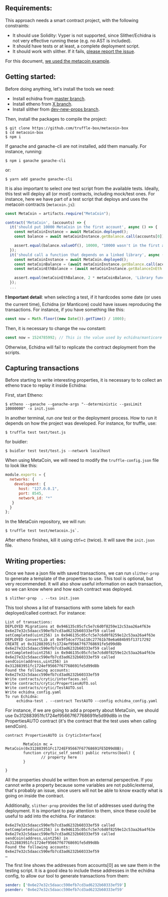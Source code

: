 ## Requirements:

This approach needs a smart contract project, with the following constraints:

* It should use Solidity: Vyper is not supported, since Slither/Echidna is not very effective running these (e.g. no AST is included). 
* It should have tests or at least, a complete deployment script. 
* It should work with slither. If it fails, [please report the issue](https://github.com/crytic/slither).

For this document, [we used the metacoin example](https://github.com/truffle-box/metacoin-box).

## Getting started:

Before doing anything, let's install the tools we need:

* Install echidna from [master branch]().
* Install etheno from [X branch]().
* Install slither from [dev-new-props branch]().

Then, install the packages to compile the project:

```
$ git clone https://github.com/truffle-box/metacoin-box
$ cd metacoin-box
$ npm i
```

If ganache and ganache-cli are not installed, add them manually. For instance, running: 

```
$ npm i ganache ganache-cli 
```

or:

```
$ yarn add ganache ganache-cli
```

It is also important to select *one* test script from the available tests. Ideally, this test will deploy all (or most) contracts, including mock/test ones. 
For instance, here we have part of a test script that deploys and uses the metacoin contracts (`metacoin.js`):

```js
const MetaCoin = artifacts.require("MetaCoin");

contract('MetaCoin', (accounts) => {
  it('should put 10000 MetaCoin in the first account', async () => {
    const metaCoinInstance = await MetaCoin.deployed();
    const balance = await metaCoinInstance.getBalance.call(accounts[0]);

    assert.equal(balance.valueOf(), 10000, "10000 wasn't in the first account");
  });
  it('should call a function that depends on a linked library', async () => {
    const metaCoinInstance = await MetaCoin.deployed();
    const metaCoinBalance = (await metaCoinInstance.getBalance.call(accounts[0])).toNumber();
    const metaCoinEthBalance = (await metaCoinInstance.getBalanceInEth.call(accounts[0])).toNumber();

    assert.equal(metaCoinEthBalance, 2 * metaCoinBalance, 'Library function returned unexpected function, linkage may be broken');
  });
  ...
```

**❗ Important detail**: when selecting a test, if it hardcodes some date (or uses the current time), Echidna (or Manticore) could have issues reproducing the transactions. For instance, if you have something like this:

```js
const now = Math.floor((new Date()).getTime() / 1000);
```

Then, it is necessary to change the `now` constant:

```js
const now = 1524785992; // This is the value used by echidna/manticore
```

Otherwise, Echidna will fail to replicate the contract deployment from the scripts.

## Capturing transactions

Before starting to write interesting properties, it is necessary to to collect an etheno trace to replay it inside Echidna:

First, start Etheno: 

```
$ etheno --ganache --ganache-args "--deterministic --gasLimit 10000000" -x init.json
```

In another terminal, run *one* test or the deployment process. How to run it depends on how the project was developed. For instance, for truffle, use:

```
$ truffle test test/test.js
```

for buidler:

```
$ buidler test test/test.js --network localhost
```

When using MetaCoin, we will need to modify the `truffle-config.json` file to look like this:
```js
module.exports = {
  networks: {
    development: {
      host: "127.0.0.1",
      port: 8545,
      network_id: "*"
   }
  }
};
```

In the MetaCoin repository, we will run:

```
$ truffle test test/metacoin.js`.
```

After etheno finishes, kill it using ctrl+c (twice). It will save the `init.json` file.

## Writing properties:

Once we have a json file with saved transactions, we can run `slither-prop` to generate a template of the properties to use. This tool is optional, but very recommended. It will also show useful information on each transaction, so we can know where and how each contract was deployed.

``` 
$ slither-prop  . --txs init.json
```

This tool shows a list of transactions with some labels for each deployed/called contract. For instance:

```
List of transactions:
DEPLOYED Migrations at 0x946135c05cfc5e7c6d0f8259e12c53aa26a4f63e
0x6e27e32c5daacc590efb7cd3ad6232b60333ef59 called setCompleted(uint256) in 0x946135c05cfc5e7c6d0f8259e12c53aa26a4f63e
DEPLOYED ConvertLib at 0x9f54ce775a110c27761b78e6a684b95f13717292
CREATE at 0x312883951fc1724ef95667f67768691fe5d99d8b
0x6e27e32c5daacc590efb7cd3ad6232b60333ef59 called setCompleted(uint256) in 0x946135c05cfc5e7c6d0f8259e12c53aa26a4f63e
0x6e27e32c5daacc590efb7cd3ad6232b60333ef59 called sendCoin(address,uint256) in 0x312883951fc1724ef95667f67768691fe5d99d8b
Found the following accounts: 0x6e27e32c5daacc590efb7cd3ad6232b60333ef59
Write contracts/crytic/interfaces.sol
Write contracts/crytic/PropertiesAUTO.sol
Write contracts/crytic/TestAUTO.sol
Write echidna_config.yaml
To run Echidna:
	 echidna-test . --contract TestAUTO --config echidna_config.yaml 
```

For instance, if we are going to add a property about MetaCoin, we should use 0x312883951fc1724ef95667f67768691fe5d99d8b in the PropertiesAUTO contract (it's the contract that the test uses when calling sendCoin). 

```solidity
contract PropertiesAUTO is CryticInterface{

        MetaCoin mc = MetaCoin(0x312883951Fc1724EF95667F67768691FE5D99d8B);
        function crytic_self_send() public returns(bool) {
                // property here
        }

}
```

All the properties should be written from an external perspective. If you cannot write a property because some variables are not public/external, that's probably an issue, since users will not be able to know exactly what is going on inside the contract. 

Additionally, `slither-prop` provides the list of addresses used during the deployment. It is important to pay attention to them, since these could be useful to add into the echidna. For instance:

```
0x6e27e32c5daacc590efb7cd3ad6232b60333ef59 called setCompleted(uint256) in 0x946135c05cfc5e7c6d0f8259e12c53aa26a4f63e
0x6e27e32c5daacc590efb7cd3ad6232b60333ef59 called sendCoin(address,uint256) in 0x312883951fc1724ef95667f67768691fe5d99d8b
Found the following accounts: 0x6e27e32c5daacc590efb7cd3ad6232b60333ef59
… 
```

The first line shows the addresses from accounts[0] as we saw them in the testing script. It is a good idea to include these addresses in the echidna config, to allow our tool to generate transactions from them:

```yaml
sender: ['0x6e27e32c5daacc590efb7cd3ad6232b60333ef59']
psender: '0x6e27e32c5daacc590efb7cd3ad6232b60333ef59'
```
